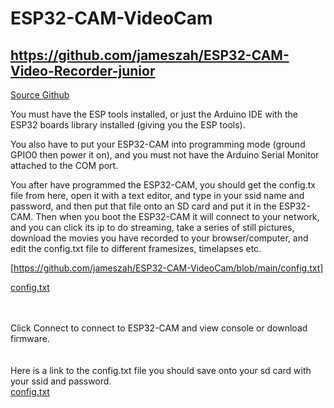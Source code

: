 # ESP32-CAM-VideoCam

## https://github.com/jameszah/ESP32-CAM-Video-Recorder-junior

<a href="https://github.com/jameszah/ESP32-CAM-Video-Recorder-junior">Source Github</a>

You must have the ESP tools installed, or just the Arduino IDE with the ESP32 boards library installed (giving you the ESP tools).
    
You also have to put your ESP32-CAM into programming mode (ground GPIO0 then power it on), and you must not have the Arduino Serial Monitor attached to the COM port.
    
You after have programmed the ESP32-CAM, you should get the config.tx file from here, open it with a text editor, and type in your ssid name and password, and then put that file onto an SD card and put it in the ESP32-CAM.  Then when you boot the ESP32-CAM it will connect to your network, and you can click its ip to do streaming, take a series of still pictures, download the movies you have recorded to your browser/computer, and edit the config.txt file to different framesizes, timelapses etc.

[https://github.com/jameszah/ESP32-CAM-VideoCam/blob/main/config.txt]  

<a href="https://github.com/jameszah/ESP32-CAM-VideoCam/blob/main/config.txt">config.txt</a>


<br>
<br>
Click Connect to connect to ESP32-CAM and view console or download firmware.    
<br>
<script  type="module" src="https://unpkg.com/esp-web-tools@7.0.0/dist/web/install-button.js?module"></script>
<esp-web-install-button manifest="manifest.json"></esp-web-install-button>
<br><br>    
Here is a link to the config.txt file you should save onto your sd card with your ssid and password.
<br>    
<a href="https://github.com/jameszah/ESP32-CAM-VideoCam/blob/main/config.txt">config.txt</a>
<br>
<br>

